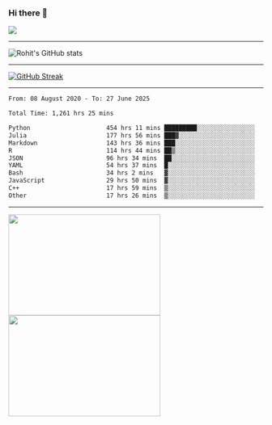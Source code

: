 ### Hi there 👋

 ![](https://komarev.com/ghpvc/?username=RohitRathore1&color=blueviolet)

<hr/>

![Rohit's GitHub stats](https://github-readme-stats.vercel.app/api?username=RohitRathore1&show_icons=true&theme=transparent)

<hr/>

[![GitHub Streak](http://github-readme-streak-stats.herokuapp.com?user=RohitRathore1&theme=dark&mode=weekly)](https://git.io/streak-stats)

<hr/>

<!--START_SECTION:waka-->

```txt
From: 08 August 2020 - To: 27 June 2025

Total Time: 1,261 hrs 25 mins

Python                     454 hrs 11 mins █████████░░░░░░░░░░░░░░░░   36.01 %
Julia                      177 hrs 56 mins ███▓░░░░░░░░░░░░░░░░░░░░░   14.11 %
Markdown                   143 hrs 36 mins ███░░░░░░░░░░░░░░░░░░░░░░   11.38 %
R                          114 hrs 44 mins ██▒░░░░░░░░░░░░░░░░░░░░░░   09.10 %
JSON                       96 hrs 34 mins  ██░░░░░░░░░░░░░░░░░░░░░░░   07.66 %
YAML                       54 hrs 37 mins  █░░░░░░░░░░░░░░░░░░░░░░░░   04.33 %
Bash                       34 hrs 2 mins   ▓░░░░░░░░░░░░░░░░░░░░░░░░   02.70 %
JavaScript                 29 hrs 50 mins  ▓░░░░░░░░░░░░░░░░░░░░░░░░   02.37 %
C++                        17 hrs 59 mins  ▒░░░░░░░░░░░░░░░░░░░░░░░░   01.43 %
Other                      17 hrs 26 mins  ▒░░░░░░░░░░░░░░░░░░░░░░░░   01.38 %
```

<!--END_SECTION:waka-->

<hr/>

<p>
  <img src="https://wakatime.com/share/@TeAmp0is0N/3935ee43-08a3-493e-8b95-60c1f9204b15.svg" width="300" height="200">
  <img src="https://wakatime.com/share/@TeAmp0is0N/8717aacc-7340-44e0-abb1-987dc9823fcd.svg" width="300" height="200">
</p>




